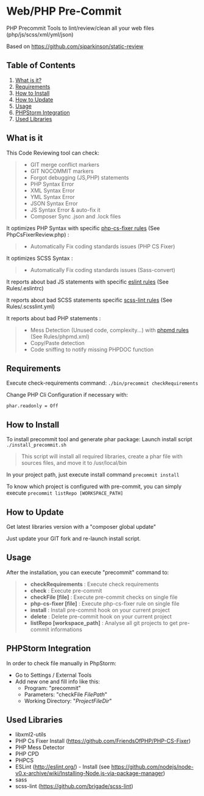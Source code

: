 Web/PHP Pre-Commit
=====================

PHP Precommit Tools to lint/review/clean all your web files (php/js/scss/xml/yml/json)

Based on https://github.com/sjparkinson/static-review

## Table of Contents

1. [What is it?](#what-is-it)
1. [Requirements](#requirements)
1. [How to Install](#how-to-install)
1. [How to Update](#how-to-update)
1. [Usage](#usage)
1. [PHPStorm Integration](#phpstorm-integration)
1. [Used Libraries](#used-libraries)

## What is it<a name="what-is-it"></a>

This Code Reviewing tool can check:

> * GIT merge conflict markers
> * GIT NOCOMMIT markers
> * Forgot debugging (JS,PHP) statements
> * PHP Syntax Error
> * XML Syntax Error
> * YML Syntax Error
> * JSON Syntax Error
> * JS Syntax Error & auto-fix it
> * Composer Sync .json and .lock files

It optimizes PHP Syntax with specific [php-cs-fixer rules](doc/fixer/php_cs_fixer_rules.md) (See PhpCsFixerReview.php) :

> * Automatically Fix coding standards issues (PHP CS Fixer)

It optimizes SCSS Syntax :

> * Automatically Fix coding standards issues (Sass-convert)

It reports about bad JS statements with specific [eslint rules](doc/fixer/js_eslint_rules.md) (See Rules/.eslintrc)

It reports about bad SCSS statements specific [scss-lint rules](doc/fixer/scss_lint_rules.md) (See Rules/.scsslint.yml)

It reports about bad PHP statements :

> * Mess Detection (Unused code, complexity...) with [phpmd rules](doc/fixer/php_md_rules.md) (See Rules/phpmd.xml)
> * Copy/Paste detection
> * Code sniffing to notify missing PHPDOC function

## Requirements<a name="requirements"></a>

Execute check-requirements command:
```./bin/precommit checkRequirements```

Change PHP Cli Configuration if necessary with: 
```
phar.readonly = Off
```

## How to Install<a name="how-to-install"></a>

To install precommit tool and generate phar package:
Launch install script ```./install_precommit.sh```
> This script will install all required libraries, create a phar file with sources files, and move it to /usr/local/bin

In your project path, just execute install command ```precommit install```

To know which project is configured with pre-commit, you can simply execute ```precommit listRepo [WORKSPACE_PATH] ```

## How to Update<a name="how-to-update"></a>

Get latest libraries version with a "composer global update"

Just update your GIT fork and re-launch install script.

## Usage<a name="usage"></a>

After the installation, you can execute "precommit" command to:
> * **checkRequirements** : Execute check requirements
> * **check** : Execute pre-commit
> * **checkFile [file]** : Execute pre-commit checks on single file
> * **php-cs-fixer [file]** : Execute php-cs-fixer rule on single file
> * **install** : Install pre-commit hook on your current project
> * **delete** : Delete pre-commit hook on your current project
> * **listRepo [workspace_path]** : Analyse all git projects to get pre-commit informations


## PHPStorm Integration<a name="phpstorm-integration"></a>

In order to check file manually in PhpStorm:

* Go to Settings / External Tools
* Add new one and fill info like this:
  * Program: "precommit"
  * Parameters: "checkFile $FilePath$"
  * Working Directory: "$ProjectFileDir$"


## Used Libraries<a name="used-libraries"></a>

* libxml2-utils
* PHP Cs Fixer Install (https://github.com/FriendsOfPHP/PHP-CS-Fixer)
* PHP Mess Detector
* PHP CPD
* PHPCS
* ESLint (http://eslint.org/) - Install (see https://github.com/nodejs/node-v0.x-archive/wiki/Installing-Node.js-via-package-manager)
* sass
* scss-lint (https://github.com/brigade/scss-lint)